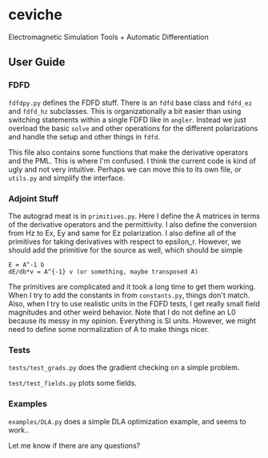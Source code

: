 # ceviche
Electromagnetic Simulation Tools + Automatic Differentiation

## User Guide


### FDFD

`fdfdpy.py` defines the FDFD stuff.  There is an `fdfd` base class and `fdfd_ez` and `fdfd_hz` subclasses.  This is organizationally a bit easier than using switching statements within a single FDFD like in `angler`.  Instead we just overload the basic `solve` and other operations for the different polarizations and handle the setup and other things in `fdfd`.

This file also contains some functions that make the derivative operators and the PML.
This is where I'm confused.  I think the current code is kind of ugly and not very intuitive.
Perhaps we can move this to its own file, or `utils.py` and simplify the interface.

### Adjoint Stuff

The autograd meat is in `primitives.py`.  Here I define the A matrices in terms of the derivative operators and the permittivity.
I also define the conversion from Hz to Ex, Ey and same for Ez polarization.  I also define all of the primitives for taking derivatives with respect to epsilon_r.  However, we should add the primitive for the source as well, which should be simple

    E = A^-1 b  
    dE/db*v = A^{-1} v (or something, maybe transposed A)

The primitives are complicated and it took a long time to get them working.
When I try to add the constants in from `constants.py`, things don't match.
Also, when I try to use realistic units in the FDFD tests, I get really small field magnitudes and other weird behavior.
Note that I do not define an L0 because its messy in my opinion.  Everything is SI units.  However, we might need to define some normalization of A to make things nicer.

### Tests

`tests/test_grads.py` does the gradient checking on a simple problem.

`test/test_fields.py` plots some fields.

### Examples

`examples/DLA.py` does a simple DLA optimization example, and seems to work..

Let me know if there are any questions?

